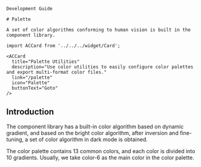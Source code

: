 `````
Development Guide

# Palette

A set of color algorithms conforming to human vision is built in the component library.
`````

```js:react
import ACCard from '../../../widget/Card';

<ACCard
  title="Palette Utilities"
  description="Use color utilities to easily configure color palettes and export multi-format color files."
  link="/palette"
  icon="Palette"
  buttonText="Goto"
/>
```

## Introduction

The component library has a built-in color algorithm based on dynamic gradient, and based on the bright color algorithm, after inversion and fine-tuning, a set of color algorithm in dark mode is obtained.

The color palette contains 13 common colors, and each color is divided into 10 gradients. Usually, we take color-6 as the main color in the color palette.
